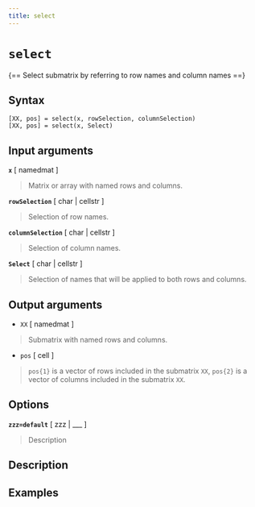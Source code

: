```yaml
---
title: select
---
```


# `select`

{== Select submatrix by referring to row names and column names ==}


## Syntax 

    [XX, pos] = select(x, rowSelection, columnSelection)
    [XX, pos] = select(x, Select)


## Input arguments 

__`x`__ [ namedmat ]
> 
> Matrix or array with named rows and columns.
> 

__`rowSelection`__ [ char | cellstr ]
> 
> Selection of row names.
> 

__`columnSelection`__ [ char | cellstr ]
> 
> Selection of column names.
> 

__`Select`__ [ char | cellstr ]
> 
> Selection of names that will be applied
> to both rows and columns.
> 

## Output arguments 

* `XX` [ namedmat ]
> 
> Submatrix with named rows and columns.
> 

* `pos` [ cell ]
> 
> `pos{1}` is a vector of rows included in the submatrix
> `XX`, `pos{2}` is a vector of columns included in the submatrix `XX`.
> 

## Options 

__`zzz=default`__ [ zzz | ___ ]
> 
> Description
> 


## Description 



## Examples

```matlab
```

